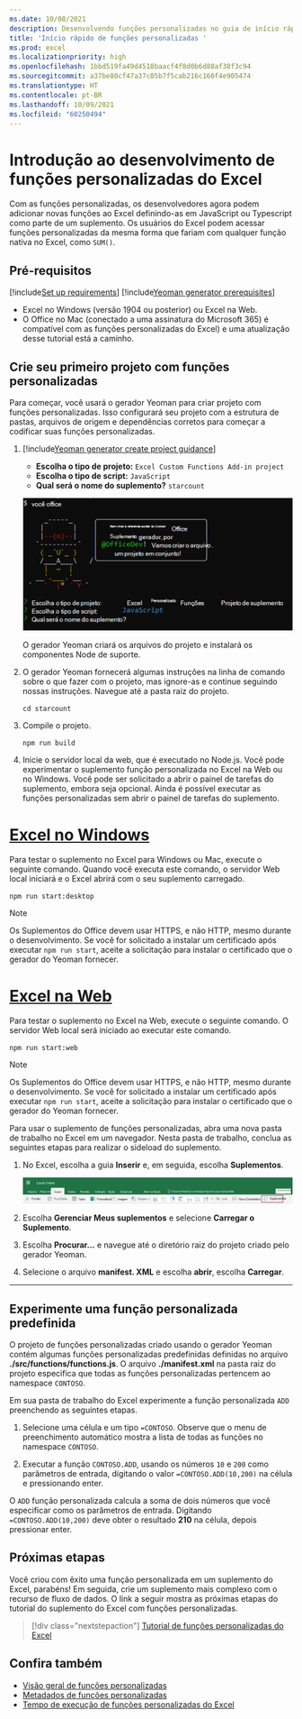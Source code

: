 ```yaml
---
ms.date: 10/08/2021
description: Desenvolvendo funções personalizadas no guia de início rápido do Excel.
title: 'Início rápido de funções personalizadas '
ms.prod: excel
ms.localizationpriority: high
ms.openlocfilehash: 1bbd519fa49d4518baacf4f8d0b6d88af38f3c94
ms.sourcegitcommit: a37be80cf47a37c85b7f5cab216c160f4e905474
ms.translationtype: HT
ms.contentlocale: pt-BR
ms.lasthandoff: 10/09/2021
ms.locfileid: "60250494"
---
```

# <a name="get-started-developing-excel-custom-functions"></a>Introdução ao desenvolvimento de funções personalizadas do Excel

Com as funções personalizadas, os desenvolvedores agora podem adicionar novas funções ao Excel definindo-as em JavaScript ou Typescript como parte de um suplemento. Os usuários do Excel podem acessar funções personalizadas da mesma forma que fariam com qualquer função nativa no Excel, como `SUM()`.

## <a name="prerequisites"></a>Pré-requisitos

[!include[Set up requirements](../includes/set-up-dev-environment-beforehand.md)]
[!include[Yeoman generator prerequisites](../includes/quickstart-yo-prerequisites.md)]

- Excel no Windows (versão 1904 ou posterior) ou Excel na Web.
- O Office no Mac (conectado a uma assinatura do Microsoft 365) é compatível com as funções personalizadas do Excel) e uma atualização desse tutorial está a caminho.

## <a name="build-your-first-custom-functions-project"></a>Crie seu primeiro projeto com funções personalizadas

Para começar, você usará o gerador Yeoman para criar projeto com funções personalizadas. Isso configurará seu projeto com a estrutura de pastas, arquivos de origem e dependências corretos para começar a codificar suas funções personalizadas.

1. [!include[Yeoman generator create project guidance](../includes/yo-office-command-guidance.md)]

    - **Escolha o tipo de projeto:** `Excel Custom Functions Add-in project`
    - **Escolha o tipo de script:** `JavaScript`
    - **Qual será o nome do suplemento?** `starcount`

    ![Captura de tela da interface de linha de comando do gerador do suplemento Yeoman Office para projetos de funções personalizadas.](../images/starcountPrompt.png)

    O gerador Yeoman criará os arquivos do projeto e instalará os componentes Node de suporte.

1. O gerador Yeoman fornecerá algumas instruções na linha de comando sobre o que fazer com o projeto, mas ignore-as e continue seguindo nossas instruções. Navegue até a pasta raiz do projeto.

    ```command&nbsp;line
    cd starcount
    ```

1. Compile o projeto.

    ```command&nbsp;line
    npm run build
    ```

1. Inicie o servidor local da web, que é executado no Node.js. Você pode experimentar o suplemento função personalizada no Excel na Web ou no Windows. Você pode ser solicitado a abrir o painel de tarefas do suplemento, embora seja opcional. Ainda é possível executar as funções personalizadas sem abrir o painel de tarefas do suplemento.

# <a name="excel-on-windows"></a>[Excel no Windows](#tab/excel-windows)

Para testar o suplemento no Excel para Windows ou Mac, execute o seguinte comando. Quando você executa este comando, o servidor Web local iniciará e o Excel abrirá com o seu suplemento carregado.

```command&nbsp;line
npm run start:desktop
```

> [!NOTE]
> Os Suplementos do Office devem usar HTTPS, e não HTTP, mesmo durante o desenvolvimento. Se você for solicitado a instalar um certificado após executar `npm run start`, aceite a solicitação para instalar o certificado que o gerador do Yeoman fornecer.
    
# <a name="excel-on-the-web"></a>[Excel na Web](#tab/excel-online)

Para testar o suplemento no Excel na Web, execute o seguinte comando. O servidor Web local será iniciado ao executar este comando.

```command&nbsp;line
npm run start:web
```

> [!NOTE]
> Os Suplementos do Office devem usar HTTPS, e não HTTP, mesmo durante o desenvolvimento. Se você for solicitado a instalar um certificado após executar `npm run start`, aceite a solicitação para instalar o certificado que o gerador do Yeoman fornecer.

Para usar o suplemento de funções personalizadas, abra uma nova pasta de trabalho no Excel em um navegador. Nesta pasta de trabalho, conclua as seguintes etapas para realizar o sideload do suplemento.

1. No Excel, escolha a guia **Inserir** e, em seguida, escolha **Suplementos**.

   ![Captura de tela da faixa de opções Inserir no Excel na web, com o botão Meus suplementos destacado.](../images/excel-cf-online-register-add-in-1.png)

1. Escolha **Gerenciar Meus suplementos** e selecione **Carregar o Suplemento**.

1. Escolha **Procurar...** e navegue até o diretório raiz do projeto criado pelo gerador Yeoman.

1. Selecione o arquivo **manifest. XML** e escolha **abrir**, escolha **Carregar**.

---

## <a name="try-out-a-prebuilt-custom-function"></a>Experimente uma função personalizada predefinida

O projeto de funções personalizadas criado usando o gerador Yeoman contém algumas funções personalizadas predefinidas definidas no arquivo **./src/functions/functions.js**. O arquivo **./manifest.xml** na pasta raiz do projeto especifica que todas as funções personalizadas pertencem ao namespace `CONTOSO`.

Em sua pasta de trabalho do Excel experimente a função personalizada `ADD` preenchendo as seguintes etapas.

1. Selecione uma célula e um tipo `=CONTOSO`. Observe que o menu de preenchimento automático mostra a lista de todas as funções no namespace `CONTOSO`.

1. Executar a função `CONTOSO.ADD`, usando os números `10` e `200` como parâmetros de entrada, digitando o valor `=CONTOSO.ADD(10,200)` na célula e pressionando enter.

O `ADD` função personalizada calcula a soma de dois números que você especificar como os parâmetros de entrada. Digitando `=CONTOSO.ADD(10,200)` deve obter o resultado **210** na célula, depois pressionar enter.

## <a name="next-steps"></a>Próximas etapas

Você criou com êxito uma função personalizada em um suplemento do Excel, parabéns! Em seguida, crie um suplemento mais complexo com o recurso de fluxo de dados. O link a seguir mostra as próximas etapas do tutorial do suplemento do Excel com funções personalizadas.

> [!div class="nextstepaction"]
> [Tutorial de funções personalizadas do Excel](../tutorials/excel-tutorial-create-custom-functions.md#create-a-custom-function-that-requests-data-from-the-web)

## <a name="see-also"></a>Confira também

- [Visão geral de funções personalizadas](../excel/custom-functions-overview.md)
- [Metadados de funções personalizadas](../excel/custom-functions-json.md)
- [Tempo de execução de funções personalizadas do Excel](../excel/custom-functions-runtime.md)
